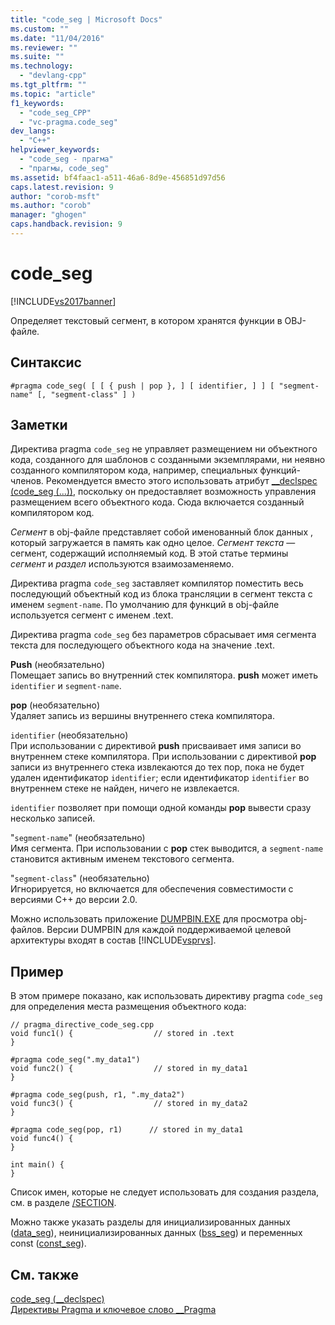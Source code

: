 ```yaml
---
title: "code_seg | Microsoft Docs"
ms.custom: ""
ms.date: "11/04/2016"
ms.reviewer: ""
ms.suite: ""
ms.technology: 
  - "devlang-cpp"
ms.tgt_pltfrm: ""
ms.topic: "article"
f1_keywords: 
  - "code_seg_CPP"
  - "vc-pragma.code_seg"
dev_langs: 
  - "C++"
helpviewer_keywords: 
  - "code_seg - прагма"
  - "прагмы, code_seg"
ms.assetid: bf4faac1-a511-46a6-8d9e-456851d97d56
caps.latest.revision: 9
author: "corob-msft"
ms.author: "corob"
manager: "ghogen"
caps.handback.revision: 9
---
```

# code_seg
[!INCLUDE[vs2017banner](../assembler/inline/includes/vs2017banner.md)]

Определяет текстовый сегмент, в котором хранятся функции в OBJ\-файле.  
  
## Синтаксис  
  
```  
#pragma code_seg( [ [ { push | pop }, ] [ identifier, ] ] [ "segment-name" [, "segment-class" ] )  
```  
  
## Заметки  
 Директива pragma `code_seg` не управляет размещением ни объектного кода, созданного для шаблонов с созданными экземплярами, ни неявно созданного компилятором кода, например, специальных функций\-членов.  Рекомендуется вместо этого использовать атрибут [\_\_declspec \(code\_seg \(...\)\)](../cpp/code-seg-declspec.md), поскольку он предоставляет возможность управления размещением всего объектного кода.  Сюда включается созданный компилятором код.  
  
 *Сегмент* в obj\-файле представляет собой именованный блок данных , который загружается в память как одно целое.  *Сегмент текста* — сегмент, содержащий исполняемый код.  В этой статье термины *сегмент* и *раздел* используются взаимозаменяемо.  
  
 Директива pragma `code_seg` заставляет компилятор поместить весь последующий объектный код из блока трансляции в сегмент текста с именем `segment-name`.  По умолчанию для функций в obj\-файле используется сегмент с именем .text.  
  
 Директива pragma `code_seg` без параметров сбрасывает имя сегмента текста для последующего объектного кода на значение .text.  
  
 **Push** \(необязательно\)  
 Помещает запись во внутренний стек компилятора.  **push** может иметь `identifier` и `segment-name`.  
  
 **pop** \(необязательно\)  
 Удаляет запись из вершины внутреннего стека компилятора.  
  
 `identifier` \(необязательно\)  
 При использовании с директивой **push** присваивает имя записи во внутреннем стеке компилятора.  При использовании с директивой **pop** записи из внутреннего стека извлекаются до тех пор, пока не будет удален идентификатор `identifier`; если идентификатор `identifier` во внутреннем стеке не найден, ничего не извлекается.  
  
 `identifier` позволяет при помощи одной команды **pop** вывести сразу несколько записей.  
  
 "`segment-name`" \(необязательно\)  
 Имя сегмента.  При использовании с **pop** стек выводится, а `segment-name` становится активным именем текстового сегмента.  
  
 "`segment-class`" \(необязательно\)  
 Игнорируется, но включается для обеспечения совместимости с версиями C\+\+ до версии 2.0.  
  
 Можно использовать приложение [DUMPBIN.EXE](../build/reference/dumpbin-command-line.md) для просмотра obj\-файлов.  Версии DUMPBIN для каждой поддерживаемой целевой архитектуры входят в состав [!INCLUDE[vsprvs](../assembler/masm/includes/vsprvs_md.md)].  
  
## Пример  
 В этом примере показано, как использовать директиву pragma `code_seg` для определения места размещения объектного кода:  
  
```  
// pragma_directive_code_seg.cpp  
void func1() {                  // stored in .text  
}  
  
#pragma code_seg(".my_data1")  
void func2() {                  // stored in my_data1  
}  
  
#pragma code_seg(push, r1, ".my_data2")  
void func3() {                  // stored in my_data2  
}  
  
#pragma code_seg(pop, r1)      // stored in my_data1  
void func4() {  
}  
  
int main() {  
}  
```  
  
 Список имен, которые не следует использовать для создания раздела, см. в разделе [\/SECTION](../build/reference/section-specify-section-attributes.md).  
  
 Можно также указать разделы для инициализированных данных \([data\_seg](../preprocessor/data-seg.md)\), неинициализированных данных \([bss\_seg](../preprocessor/bss-seg.md)\) и переменных const \([const\_seg](../preprocessor/const-seg.md)\).  
  
## См. также  
 [code\_seg \(\_\_declspec\)](../cpp/code-seg-declspec.md)   
 [Директивы Pragma и ключевое слово \_\_Pragma](../preprocessor/pragma-directives-and-the-pragma-keyword.md)